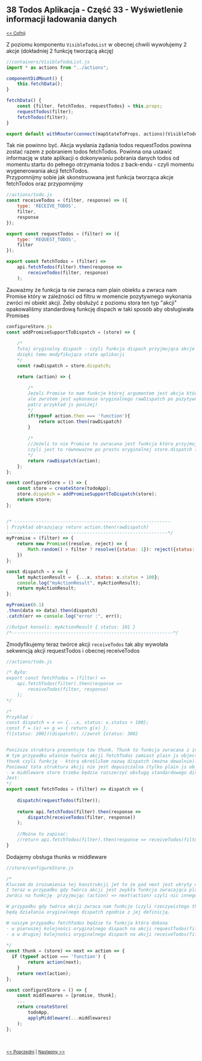 ## 38 Todos Aplikacja - Część 33 - Wyświetlenie informacji ładowania danych
<sub>[<< Cofnij](https://github.com/donatuss/Redux-Start-Egghead/blob/master/README.md)</sub><br/>

Z poziomu komponentu ``VisibleTodoList`` w obecnej chwili wywołujemy 2 akcje (dokładniej 2 funkcję tworzącą akcję)
```javascript
//containers/VisibleTodoList.js
import * as actions from "../actions";

componentDidMount() {
    this.fetchData();
}

fetchData() {
    const {filter, fetchTodos, requestTodos} = this.props;
    requestTodos(filter);
    fetchTodos(filter);
}

export default withRouter(connect(mapStateToProps, actions)(VisibleTodoList));
```
Tak nie powinno być. Akcja wysłania żądania todos requestTodos powinna zostać razem z pobraniem todos fetchTodos. Powinna ona ustawić informację
w state aplikacji o dokonywaniu pobrania danych todos od momentu startu do pełnego otrzymania todos z back-endu - czyli momentu wygenerowania akcji 
fetchTodos. <br/>
Przypomnijmy sobie jak skonstruowana jest funkcja tworząca akcje fetchTodos oraz przypomnijmy
```javascript
//actions/todo.js
const receiveTodos = (filter, response) => ({
    type: 'RECEIVE_TODOS',
    filter,
    response
});

export const requestTodos = (filter) => ({
    type: 'REQUEST_TODOS',
    filter
});

export const fetchTodos = (filter) =>
    api.fetchTodos(filter).then(response =>
        receiveTodos(filter, response)
    );
```
Zauważmy że funkcja ta nie zwraca nam plain obiektu a zwraca nam Promise który w zależności od filtru w momencie pozytywnego wykonania zwróci mi obiekt akcji.
Żeby obsłużyć z poziomu stora ten typ "akcji" opakowaliśmy standardową funkcję dispach w taki sposób aby obsługiwała Promises
```javascript
configureStore.js
const addPromiseSupportToDispatch = (store) => {
    
    /*
    Tutaj oryginalny dispach - czyli funkcja dispach przyjmująca akcje i 
    dzięki temu modyfikująca state aplikacji
    */
    const rawDispatch = store.dispatch;

    return (action) => {
        
        /*
        Jeżeli Promise to mam funkcje której argumentem jest akcja która przecież jest Promisem
        ale zwrotem jest wykonanie oryginalnego rawDispatch po pozytywnym wykonaniu Promise (na tym czymś co ten promise zwróci 
        patrz przykład js poniżej)
        */
        if(typeof action.then === 'function'){
            return action.then(rawDispatch)
        }
        
        /*
        //Jeżeli to nie Promise to zwracana jest funkcja która przyjmuje akcje a rawDispatch(action) 
        czyli jest to równoważne po prostu oryginalnej store.dispatch (rawDispatch)    
        */
        return rawDispatch(action);
    };
};

const configureStore = () => {
    const store = createStore(todoApp);
    store.dispatch = addPromiseSupportToDispatch(store);
    return store;
};


/* ----------------------------------------------------------
| Przykład obrazujący return action.then(rawDispatch) 
------------------------------------------------------------*/
myPromise = (filter) => {
    return new Promise((resolve, reject) => {
        Math.random() > filter ? resolve({status: 1}): reject({status: 0});
    })
};

const dispatch = x => {
    let myActionResult =  {...x, status: x.status + 100};
    console.log("myActionResult", myActionResult);
    return myActionResult;
};

myPromise(0.1)
.then(data => data).then(dispatch)
.catch(err => console.log("error :", err));

//Output konsoli: myActionResult { status: 101 }
/*------------------------------------------------------------*/
``` 
Zmodyfikujemy teraz twórce akcji ``receiveTodos`` tak aby wywołała sekwencją akcji requestTodos i obecnej receiveTodos

```javascript
//actions/todo.js

/* Było:
export const fetchTodos = (filter) =>
    api.fetchTodos(filter).then(response =>
        receiveTodos(filter, response)
    );
*/

/* 
Przykład :
const dispatch = x => {...x, status: x.status + 100};
const f = (x) => g => { return g(x) };
f({status: 200})(dispatch); //zwrot {status: 300}


Poniższa struktura prezentuje tzw thunk. Thunk to funkcja zwracana z innej funkcji. 
W tym przypadku właśnie twórca akcji fetchTodos zamiast plain js object zwrócił mi 
thunk czyli funkcję - którą określiłem nazwą dispatch (można dowolnie).
Ponieważ tata struktura akcji nie jest dopuszczalna (tylko plain js object) 
- w middleware store trzeba będzie rozszerzyć obsługą standardowego dispatch reduxowego o thunk-i. 
Jest:
*/
export const fetchTodos = (filter) => dispatch => {
    
    dispatch(requestTodos(filter));
    
    return api.fetchTodos(filter).then(response =>
        dispatch(receiveTodos(filter, response))
    );
    
    //Można to zapisać:
    //return api.fetchTodos(filter).then(response => receiveTodos(filter, response)).then(dispatch);
}

```
Dodajemy obsługa thunks w middleware
```javascript
//store/configureStore.js

/*
Kluczem do zrozumienia tej konstrukcji jet to że pod next jest ukryty oryginalna funkcja dipach (store.dipatch)
I teraz w przypadku gdy twórca akcji jest zwykła funkcja zwracająca plain js object to poniższa funkcja 
zwróci na funkcję  przyjmując (action) => next(action) czyli nic innego jak oryginalna  store.dipatch (next=store.dipatch)

W przypadku gdy twórca akcji zwraca nam funkcje (czyli rzeczywistego thunk-a) to struktura zwróci nam funkcję której wynikiem 
będą działania oryginalnego dispatch zgodnie z jej definicją. 

W naszym przypadku fetchTodos będzie to funkcja która dokona 
- w pierwszej kolejności oryginalnego dispach na akcji requestTodos(filter) = {type: 'REQUEST_TODOS', filter}
- a w drugiej kolejności oryginalnego dispach na akcji receiveTodos(filter, response) = {type: 'RECEIVE_TODOS', filter, response}   
   
*/
const thunk = (store) => next => action => {
  if (typeof action === 'function') {
        return action(next);
    }
    return next(action);
};

const configureStore = () => {
    const middlewares = [promise, thunk];
    ...
    return createStore(
        todoApp,
        applyMiddleware(...middlewares)
    );
};
```

<br/>
 
 <sub>[<< Poprzedni](https://github.com/donatuss/Redux-Start-Egghead/blob/master/38-todoapps-loading-indicators/README.md)
   | [Następny >>](https://github.com/donatuss/Redux-Start-Egghead/blob/master/40-.../README.md)
 </sub>